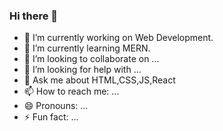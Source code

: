 ### Hi there 👋

<!--
**Guddu2818/Guddu2818** is a ✨ _special_ ✨ repository because its `README.md` (this file) appears on your GitHub profile.

Here are some ideas to get you started:-->

- 🔭 I’m currently working on Web Development.
- 🌱 I’m currently learning MERN.
- 👯 I’m looking to collaborate on ...
- 🤔 I’m looking for help with ...
- 💬 Ask me about HTML,CSS,JS,React
- 📫 How to reach me: ...
- 😄 Pronouns: ...
- ⚡ Fun fact: ...

